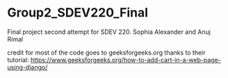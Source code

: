 # Group2_SDEV220_Final
Final project second attempt for SDEV 220. Sophia Alexander and Anuj Rimal


credit for most of the code goes to geeksforgeeks.org 
thanks to their tutorial: https://www.geeksforgeeks.org/how-to-add-cart-in-a-web-page-using-django/



